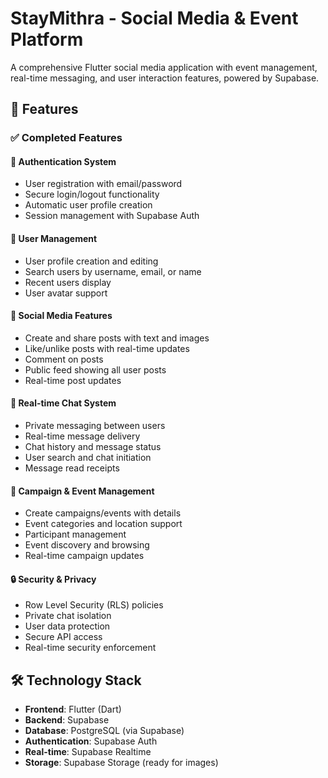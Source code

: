# StayMithra - Social Media & Event Platform

A comprehensive Flutter social media application with event management, real-time messaging, and user interaction features, powered by Supabase.

## 🚀 Features

### ✅ Completed Features

#### 🔐 Authentication System
- User registration with email/password
- Secure login/logout functionality
- Automatic user profile creation
- Session management with Supabase Auth

#### 👥 User Management
- User profile creation and editing
- Search users by username, email, or name
- Recent users display
- User avatar support

#### 📱 Social Media Features
- Create and share posts with text and images
- Like/unlike posts with real-time updates
- Comment on posts
- Public feed showing all user posts
- Real-time post updates

#### 💬 Real-time Chat System
- Private messaging between users
- Real-time message delivery
- Chat history and message status
- User search and chat initiation
- Message read receipts

#### 🎯 Campaign & Event Management
- Create campaigns/events with details
- Event categories and location support
- Participant management
- Event discovery and browsing
- Real-time campaign updates

#### 🔒 Security & Privacy
- Row Level Security (RLS) policies
- Private chat isolation
- User data protection
- Secure API access
- Real-time security enforcement

## 🛠️ Technology Stack

- **Frontend**: Flutter (Dart)
- **Backend**: Supabase
- **Database**: PostgreSQL (via Supabase)
- **Authentication**: Supabase Auth
- **Real-time**: Supabase Realtime
- **Storage**: Supabase Storage (ready for images)
